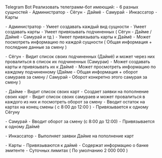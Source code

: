 Telegram Bot
Реализовать телеграмм-бот имеющий: ⁃ 6 разных сущностей
⁃ Администратор
⁃ Сёгун
⁃ Даймё
⁃ Самурай
⁃ Инкассатор
⁃ Карты

⁃ Администратор
⁃ Умеет создавать каждый вид сущности
⁃ Умеет создавать карты
⁃ Умеет привязывать подчиненных ( Сёгун - Дайме / Даймё - Самурай и тд )
⁃ Умеет привязывать карты к Даймё
⁃ Может посмотреть информацию по каждой сущности ( Общая информация + последние данные за смену )

⁃ Сёгун
⁃ Видит список своих подчиненных
(Даймё) и может через них провалиться в список их подчиненных (Самураи)
⁃ Может создавать карты и привязывать их к Даймё
⁃ Может просмотреть информацию по каждому подчиненному (Дайме - Общая информация + оборот самураев за смену / Самурай - Оборот конкретно этого самурая за смену )

⁃ Дайме
⁃ Видит список своих карт
⁃ Создает заявки на пополнение своих карт
⁃ Видит список своих самураев и может провалиться в каждого из них и посмотреть оборот за смену
⁃ Вводит остаток на картах на конец смены ( с 8:00 до 12:00 )
⁃ Привязывается к одному Сёгуну

⁃ Самурай
⁃ Вводит оборот за смену (с 8:00 до 12:00)
⁃ Привязывается к одному Даймё

⁃ Инкассатор
⁃ Выполняет заявки Дайме на пополнение карт

⁃ Карты
⁃ Привязываются к даймё
⁃ Содержат информацию о банке эмитенте
⁃ Суточных лимитах ( По умолчанию 2 000 000 )
